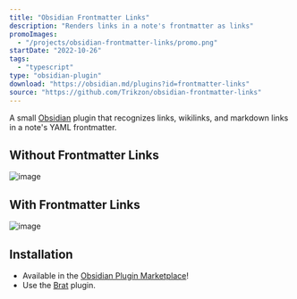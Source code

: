 ```yaml
---
title: "Obsidian Frontmatter Links"
description: "Renders links in a note's frontmatter as links"
promoImages:
  - "/projects/obsidian-frontmatter-links/promo.png"
startDate: "2022-10-26"
tags:
  - "typescript"
type: "obsidian-plugin"
download: "https://obsidian.md/plugins?id=frontmatter-links"
source: "https://github.com/Trikzon/obsidian-frontmatter-links"
---
```

A small [Obsidian](https://obsidian.md/) plugin that recognizes links, wikilinks, and markdown links in a note's YAML frontmatter.

## Without Frontmatter Links
![image](/projects/obsidian-frontmatter-links/promo.png)

## With Frontmatter Links
![image](https://user-images.githubusercontent.com/29845000/201154480-00c71a82-12f4-450a-b00c-8d643b014b05.png)

## Installation
- Available in the [Obsidian Plugin Marketplace](https://obsidian.md/plugins?id=frontmatter-links)!
- Use the [Brat](https://github.com/TfTHacker/obsidian42-brat) plugin.

<style lang="scss">
    img {
        max-width: 100%;
        height: auto;
    }
</style>
